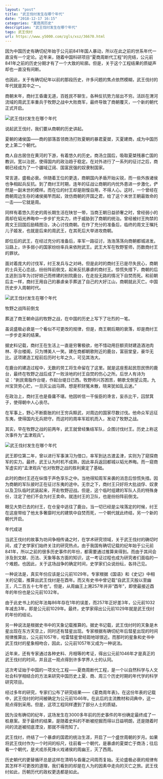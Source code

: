 ```yaml
---
layout: "post"
title: "武王伐纣发生在哪个年代"
date: "2018-12-17 16:15"
categories: "夏商周历史"
description: "武王伐纣发生在哪个年代"
tags: 武王伐纣
url: https://www.y5000.com/zgls/xsz/36670.html
---
```






因为中国历史有确切纪年始于公元前841年国人暴动，所以在此之前的世系年代一直没有一个定论。近年来，随着中国科研项目“夏商周断代工程”的完结，公元前841年之前的历史分期才有了一个大致的轮廓。但是，关于这个工程结果的质疑声却也一直没有间断。

也因此，关于有确切纪年以前的那段历史，许多问题的焦点依然模糊，武王伐纣的年代就是其中之一。

商朝末年，商纣王昏庸无道，百姓民不聊生，各种反抗势力层出不穷。活跃在渭河流域的周武王率重兵于牧野之战中大败商军，最终导致了商朝覆灭，一个新的朝代正式开启。

![武王伐纣发生在哪个年代](https://img.y5000.com/uploads/allimg/181105/13a5aa521bba2be0c6bde012fcdf1ebf.jpg)

说起武王伐纣，我们要从商朝的历史讲起。

夏朝的诸侯国——商的部落首领商汤打败夏朝的暴君夏桀，灭夏建商，成为中国历史上第二个朝代。

商人自古居住在黄河的下游，有着悠久的历史。商汤立国后，吸取夏桀残暴亡国的教训，宽以治民，使得国内的政治趋于稳定。在对外进行了一系列的征讨之后，商朝已经成为了一个疆域辽阔、国富民强的奴隶制国家。

常言道，盛极必衰。伴随着王位的更迭，商朝国内矛盾开始尖锐，而一些外族诸侯也争相起兵反抗。到了商纣王时期，连年的征战让商朝的内忧外患进一步激化，俨然是一副末世的模样。而在位的纣王却是刚愎自用，不得人心。这时，一个曾经在商朝周边生存的诸侯揭竿而起，效仿商朝的开国之君，给了这个末世王朝最致命的一击——它就是周。

同样有着悠久历史的周长期生活在陕甘一带，当商王朝日益骄奢之时，曾经弱小的周却在韬光养晦中一步步扩充实力，终于威胁到了商朝的统治。曾经被纣王拘禁的周文王回国后励精图治，决心讨伐商朝。在作了充分的准备后，临终的周文王嘱托儿子姬发，也就是后来的周武王，在其死后大举进攻商朝。

即位后的武王，在经过充分的准备后，率军一路征讨，浩浩荡荡向商朝都城进发。沿路上，许多弱小的国家纷纷率兵来依附武王。武王大军在牧野誓师，历数商纣王的罪状。

面对着庞大的讨伐军，纣王发兵与之对峙。但是此时的商纣王已是尽失民心，商朝的士兵无心恋战，纷纷阵前倒戈，起来反抗暴虐的商纣王。惊慌失措下，商朝的后主逃到当年为讨好妲己而修建的别院鹿台，在走投无路的情况下自焚而死。和前朝后主一样，商纣王用自己的暴虐亲手葬送了自己的大好江山，商朝就此灭亡。中国历史步入周朝时代。

![武王伐纣发生在哪个年代](https://img.y5000.com/uploads/allimg/181105/b32cbba0a7a913ba3ea67bf4e801e291.jpg)

牧野之战阵前倒戈

葬送了商王朝命运的牧野之战，在中国的历史上写下了壮烈的一笔。

虽说盛极必衰是一个看似不可更改的规律，但是，商王朝后期的衰落，却是商纣王一步步走来的结果。

据史料记载，商纣王在生活上一直是穷奢极欲，他不惜动用巨额资财建造酒池肉林、亭台楼阁，只为博美人一笑。建在商都朝歌附近的鹿台，富丽堂皇，豪华无比。这项建造工程前后历时七年之久，可见其浩大。

在鹿台的建造过程中，无数的劳工将生命留在了这里。就是这座惹起民怨民愤的鹿台，最终在牧野之战后成了一败涂地的纣王自焚的伤心之所。后世人有诗为证：“剥民膏脂作台堤，作起台堤日已西。牧野师兴苏困苦，朝歌戈倒望云霓。九州宝货劳心贮，一旦灰尘战马蹄。想是积财冤未散，晓来犹如乱云迷。”

在政治上，商纣王也是昏庸不堪。他因听信一干佞臣的谗言，妄杀比干，囚禁箕子，使得朝中人心丧尽。

在军事上，野心不断膨胀的纣王穷兵黩武，对周边的国家尽数讨伐。他命众军远征东夷，使得国内无兵把守。而这时的周率军趁机而入，发动了牧野之战。

其实，早在牧野之战的前两年，武王就曾经集结军队，企图讨伐纣王。历史上称这次事件为“孟津观兵”。

![武王伐纣发生在哪个年代](https://img.y5000.com/uploads/allimg/181105/8f7dc9c2125e4ea4664e63742a1cad74.jpg)

武王即位第二年，曾以进行军事演习为借口，率军到达古渡孟津，实则为了窥探商军的实力。最终，武王认为时机不成熟，因此率兵返回都城以韬光养晦。而一窥商军虚实的“孟津观兵”也对牧野之战的胜利奠定了基础。

此时的商纣王还在纵情于声色享乐之中。当他得知周军来袭的消息后惊慌失措。因为商朝的军队彼时正在征讨东夷的途中。无奈之下，商纣王只好将大批战俘、奴隶以及卫队临时武装起来，开赴牧野迎战。但是，这个临时组建的军队人员的特殊身份，注定了他们不会为纣王卖命。就连纣王的卫队，也是纷纷阵前倒戈。

眼见大势已去的纣王，在仓皇中逃往了鹿台。当一切已经是尘埃落定的时候，纣王在这座带给了他太多奢靡时光的建筑中自焚而死，一个朝代就此终结，另一个新的朝代开启。

年代成谜

当武王伐纣的故事为坊间争相传诵之时，在学术研究领域，关于武王伐纣的确切时间，成了史学家们始终关注的研究热点。由于我国有确切记载的纪年始于公元前841年，所以之前的很多历史事件的年份，都需要通过推算来得到。而由于其间会涉及到文献、历法、天象等各方面的知识，这一考证过程也成为研究者们面临的一个难题。也因此，关于这场战争的确定时间，史学家们众说纷纭，各持己见。

一种说法是，真实年份应该是公元前1029年。专家根据《国语》和《史记》中相关的记载，推算出武王伐纣是在酉年。而又有史书中曾记载“自武王灭殷以至幽王，凡二百五十七年也”。但是，从周幽王上溯257年并非“酉年”，即使最接近酉年的年份也是公元前1032年。

由于此史书上的纪年法每86年存在1年的误差，而257年正好差3年，公元前1032年减去3年，即是公元前1029年。最终，史学家得出公元前1029年就是武王伐纣的年份的结论。

另一种说法是根据史书中的天象记载推算的。据史书记载，武王伐纣时的天象是木星出现在东方天空上，同时还有彗星出现。专家根据有确切纪年后彗星出现的时间规律推算出，公元前1057年，哈雷彗星曾经距地球很近。而那时的星象和史书中武王伐纣的星象相吻合，因此，公元前1057年又成为一种说法。

近年来，还有专家通过各种史料、月相等的考证，得出公元前1046年才是真正的武王伐纣的时间，并且这一观点得到许多学界人士的认同。

这次考证始于中国的一项文化工程——夏商周断代工程，是一个以自然科学与人文社会科学相结合的方法来研究中国历史上夏、商、周三个历史时期的年代学的科学研究项目。

经过多年的研究，专家们公布了研究结果——《夏商周年表》。在这份年表的记载中，武王伐纣的时间被确定为公元前1046年。在此后的主流教材和词典中，这一观点得到采用。但是，这项工程同样遭到了部分人士的质疑。

因为没有确切的纪年，这场发生在3000多年前的历史事件的年份确定最终成了一桩悬案。至于最终的结果，是随着史料的不断被挖掘而得以日益明朗，还是随着时间的流逝被彻底湮没，那就不得而知了。

武王伐纣，终结了一个暴虐的国君的统治生涯，开启了一个盛世周朝的岁月。如果将武王伐纣作为一个时间的标尺，往前看一个朝代，是暴虐的夏桀亡于商汤；往后看一个朝代，是犬戎杀死烽火戏诸侯的周幽王，灭了西周。

历史朝代的更替循环总是这样在清明与昏庸之间周而复始。无论盛极必衰的规律有其怎样不可更改的道理，我们看到的却是在人为的因素中走向的灭亡之旅。武王伐纣如此，历朝历代的政权更迭都是如此。

  
